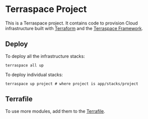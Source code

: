 # Terraspace Project

This is a Terraspace project. It contains code to provision Cloud infrastructure
built with [Terraform](https://www.terraform.io/) and the [Terraspace Framework](https://terraspace.cloud/).

## Deploy

To deploy all the infrastructure stacks:

    terraspace all up

To deploy individual stacks:

    terraspace up project # where project is app/stacks/project

## Terrafile

To use more modules, add them to the [Terrafile](https://terraspace.cloud/docs/terrafile/).
